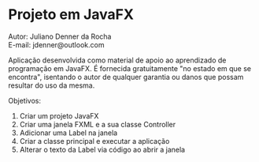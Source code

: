<h1>Projeto em JavaFX</h1>
<p>Autor: Juliano Denner da Rocha<br>E-mail: jdenner@outlook.com</p>
<p>Aplicação desenvolvida como material de apoio ao aprendizado de programação em JavaFX. É fornecida gratuitamente "no estado em que se encontra", isentando o autor de qualquer garantia ou danos que possam resultar do uso da mesma.</p>
<p>Objetivos:
  <ol>
    <li>Criar um projeto JavaFX</li>
    <li>Criar uma janela FXML e a sua classe Controller</li>
    <li>Adicionar uma Label na janela</li>
    <li>Criar a classe principal e executar a aplicação</li>
    <li>Alterar o texto da Label via código ao abrir a janela</li>
  </ol>
</p>
